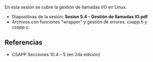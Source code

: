 En esta sesión se cubre la gestión de llamadas I/O en Linux.

* Diapositivas de la sesión: **Sesion 5.4 - Gestión de llamadas IO.pdf**
* Archivos con funciones "wrapper" y gestión de errores: *csapp.h* y *csapp.c*.

## Referencias
* CSAPP Secciones 10.4 – 5 (en 2da edición)
